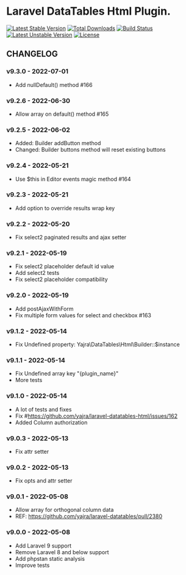 # Laravel DataTables Html Plugin.

[![Latest Stable Version](https://poser.pugx.org/yajra/laravel-datatables-html/v/stable.png)](https://packagist.org/packages/yajra/laravel-datatables-html)
[![Total Downloads](https://poser.pugx.org/yajra/laravel-datatables-html/downloads.png)](https://packagist.org/packages/yajra/laravel-datatables-html)
[![Build Status](https://travis-ci.org/yajra/laravel-datatables-html.png?branch=master)](https://travis-ci.org/yajra/laravel-datatables-html)
[![Latest Unstable Version](https://poser.pugx.org/yajra/laravel-datatables-html/v/unstable.svg)](https://packagist.org/packages/yajra/laravel-datatables-html)
[![License](https://poser.pugx.org/yajra/laravel-datatables-html/license.svg)](https://packagist.org/packages/yajra/laravel-datatables-html)

## CHANGELOG

### v9.3.0 - 2022-07-01

- Add nullDefault() method #166

### v9.2.6 - 2022-06-30

- Allow array on default() method #165

### v9.2.5 - 2022-06-02

- Added: Builder addButton method
- Changed: Builder buttons method will reset existing buttons

### v9.2.4 - 2022-05-21

- Use $this in Editor events magic method #164

### v9.2.3 - 2022-05-21

- Add option to override results wrap key

### v9.2.2 - 2022-05-20

- Fix select2 paginated results and ajax setter

### v9.2.1 - 2022-05-19

- Fix select2 placeholder default id value
- Add select2 tests
- Fix select2 placeholder compatibility

### v9.2.0 - 2022-05-19

- Add postAjaxWithForm
- Fix multiple form values for select and checkbox #163

### v9.1.2 - 2022-05-14

- Fix Undefined property: Yajra\DataTables\Html\Builder::$instance

### v9.1.1 - 2022-05-14

- Fix Undefined array key "{plugin_name}"
- More tests

### v9.1.0 - 2022-05-14

- A lot of tests and fixes
- Fix #https://github.com/yajra/laravel-datatables-html/issues/162
- Added Column authorization

### v9.0.3 - 2022-05-13

- Fix attr setter

### v9.0.2 - 2022-05-13

- Fix opts and attr setter

### v9.0.1 - 2022-05-08

- Allow array for orthogonal column data
- REF: https://github.com/yajra/laravel-datatables/pull/2380

### v9.0.0 - 2022-05-08

- Add Laravel 9 support
- Remove Laravel 8 and below support
- Add phpstan static analysis
- Improve tests